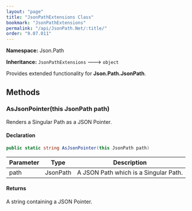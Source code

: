 ```yaml
---
layout: "page"
title: "JsonPathExtensions Class"
bookmark: "JsonPathExtensions"
permalink: "/api/JsonPath.Net/:title/"
order: "9.07.011"
---
```

**Namespace:** Json.Path

**Inheritance:**
`JsonPathExtensions`
 🡒 
`object`

Provides extended functionality for **Json.Path.JsonPath**.

## Methods

### AsJsonPointer(this JsonPath path)

Renders a Singular Path as a JSON Pointer.

#### Declaration

```c#
public static string AsJsonPointer(this JsonPath path)
```

| Parameter | Type | Description |
|---|---|---|
| path | JsonPath | A JSON Path which is a Singular Path. |


#### Returns

A string containing a JSON Pointer.

